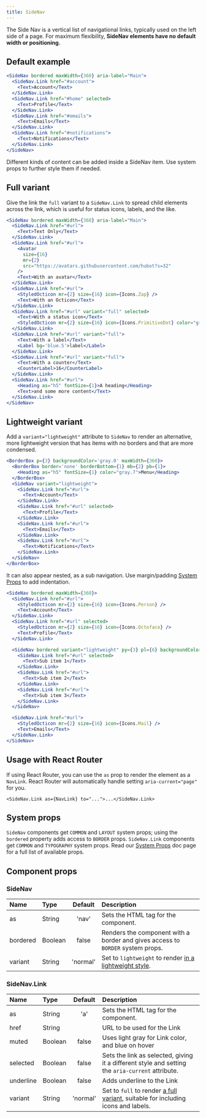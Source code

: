 ```yaml
---
title: SideNav
---
```


The Side Nav is a vertical list of navigational links, typically used on the left side of a page. For maximum flexibility, **SideNav elements have no default width or positioning.**

## Default example

```jsx live
<SideNav bordered maxWidth={360} aria-label="Main">
  <SideNav.Link href="#account">
    <Text>Account</Text>
  </SideNav.Link>
  <SideNav.Link href="#home" selected>
    <Text>Profile</Text>
  </SideNav.Link>
  <SideNav.Link href="#emails">
    <Text>Emails</Text>
  </SideNav.Link>
  <SideNav.Link href="#notifications">
    <Text>Notifications</Text>
  </SideNav.Link>
</SideNav>
```

Different kinds of content can be added inside a SideNav item. Use system props to further style them if needed.

## Full variant

Give the link the `full` variant to a `SideNav.Link` to spread child elements across the link, which is useful for status icons, labels, and the like.

```jsx live
<SideNav bordered maxWidth={360} aria-label="Main">
  <SideNav.Link href="#url">
    <Text>Text Only</Text>
  </SideNav.Link>
  <SideNav.Link href="#url">
    <Avatar
      size={16}
      mr={2}
      src="https://avatars.githubusercontent.com/hubot?s=32"
    />
    <Text>With an avatar</Text>
  </SideNav.Link>
  <SideNav.Link href="#url">
    <StyledOcticon mr={2} size={16} icon={Icons.Zap} />
    <Text>With an Octicon</Text>
  </SideNav.Link>
  <SideNav.Link href="#url" variant="full" selected>
    <Text>With a status icon</Text>
    <StyledOcticon mr={2} size={16} icon={Icons.PrimitiveDot} color="green.5" />
  </SideNav.Link>
  <SideNav.Link href="#url" variant="full">
    <Text>With a label</Text>
    <Label bg='blue.5'>label</Label>
  </SideNav.Link>
  <SideNav.Link href="#url" variant="full">
    <Text>With a counter</Text>
    <CounterLabel>16</CounterLabel>
  </SideNav.Link>
  <SideNav.Link href="#url">
    <Heading as="h5" fontSize={1}>A heading</Heading>
    <Text>and some more content</Text>
  </SideNav.Link>
</SideNav>
```

## Lightweight variant

Add a `variant="lightweight"` attribute to `SideNav` to render an alternative, more lightweight version that has items with no borders and that are more condensed.

```jsx live
<BorderBox p={3} backgroundColor='gray.0' maxWidth={360}>
  <BorderBox border='none' borderBottom={1} mb={2} pb={1}>
    <Heading as="h5" fontSize={1} color="gray.7">Menu</Heading>
  </BorderBox>
  <SideNav variant="lightweight">
    <SideNav.Link href="#url">
      <Text>Account</Text>
    </SideNav.Link>
    <SideNav.Link href="#url" selected>
      <Text>Profile</Text>
    </SideNav.Link>
    <SideNav.Link href="#url">
      <Text>Emails</Text>
    </SideNav.Link>
    <SideNav.Link href="#url">
      <Text>Notifications</Text>
    </SideNav.Link>
  </SideNav>
</BorderBox>
```

It can also appear nested, as a sub navigation. Use margin/padding [System Props](/system-props) to add indentation.

```jsx live
<SideNav bordered maxWidth={360}>
  <SideNav.Link href="#url">
    <StyledOcticon mr={2} size={16} icon={Icons.Person} />
    <Text>Account</Text>
  </SideNav.Link>
  <SideNav.Link href="#url" selected>
    <StyledOcticon mr={2} size={16} icon={Icons.Octoface} />
    <Text>Profile</Text>
  </SideNav.Link>

  <SideNav bordered variant="lightweight" py={3} pl={6} backgroundColor="white">
    <SideNav.Link href="#url" selected>
      <Text>Sub item 1</Text>
    </SideNav.Link>
    <SideNav.Link href="#url">
      <Text>Sub item 2</Text>
    </SideNav.Link>
    <SideNav.Link href="#url">
      <Text>Sub item 3</Text>
    </SideNav.Link>
  </SideNav>

  <SideNav.Link href="#url">
    <StyledOcticon mr={2} size={16} icon={Icons.Mail} />
    <Text>Emails</Text>
  </SideNav.Link>
</SideNav>
```

## Usage with React Router

If using React Router, you can use the `as` prop to render the element as a `NavLink`. React Router will automatically handle setting `aria-current="page"` for you.

```
<SideNav.Link as={NavLink} to="...">...</SideNav.Link>
```

## System props

`SideNav` components get `COMMON` and `LAYOUT` system props; using the `bordered` property adds access to `BORDER` props. `SideNav.Link` components get `COMMON` and `TYPOGRAPHY` system props. Read our [System Props](/system-props) doc page for a full list of available props.

## Component props

### SideNav

| Name | Type | Default | Description |
| :- | :- | :-: | :- |
| as | String | 'nav' | Sets the HTML tag for the component. |
| bordered | Boolean | false | Renders the component with a border and gives access to `BORDER` system props. |
| variant | String | 'normal' | Set to `lightweight` to render [in a lightweight style](#lightweight-variant). |

### SideNav.Link

| Name | Type | Default | Description |
| :- | :- | :-: | :- |
| as | String | 'a' | Sets the HTML tag for the component. |
| href      | String  |         | URL to be used for the Link                       |
| muted     | Boolean |  false  | Uses light gray for Link color, and blue on hover |
| selected | Boolean | false | Sets the link as selected, giving it a different style and setting the `aria-current` attribute. |
| underline | Boolean |  false  | Adds underline to the Link                        |
| variant | String | 'normal' | Set to `full` to render [a full variant](#full-variant), suitable for including icons and labels. |
